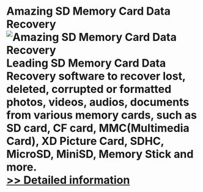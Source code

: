 # Amazing SD Memory Card Data Recovery<br />![Amazing SD Memory Card Data Recovery](https://mycommerce.akamaized.net/api/pimages/P300865775/BIG/300865775.PNG)<br />Leading SD Memory Card Data Recovery software to recover lost, deleted, corrupted or formatted photos, videos, audios, documents from various memory cards, such as SD card, CF card, MMC(Multimedia Card), XD Picture Card, SDHC, MicroSD, MiniSD, Memory Stick and more.<br />[>> Detailed information](https://secure.shareit.com/shareit/product.html?productid=300865775&affiliateid=200057808)